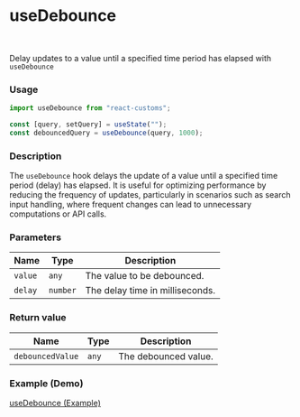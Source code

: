 # useDebounce

<br>

Delay updates to a value until a specified time period has elapsed with `useDebounce`

### Usage

```jsx
import useDebounce from "react-customs";

const [query, setQuery] = useState("");
const debouncedQuery = useDebounce(query, 1000);
```

### Description

The `useDebounce` hook delays the update of a value until a specified time period (delay) has elapsed. It is useful for optimizing performance by reducing the frequency of updates, particularly in scenarios such as search input handling, where frequent changes can lead to unnecessary computations or API calls.

### Parameters

| Name    | Type     | Description                     |
| ------- | -------- | ------------------------------- |
| `value` | `any`    | The value to be debounced.      |
| `delay` | `number` | The delay time in milliseconds. |

### Return value

| Name             | Type  | Description          |
| ---------------- | ----- | -------------------- |
| `debouncedValue` | `any` | The debounced value. |

### Example (Demo)

<a href="https://stackblitz.com/edit/vitejs-vite-pqwcbb-apzwrt?file=src%2FApp.jsx" target="_blank">useDebounce (Example)</a>
